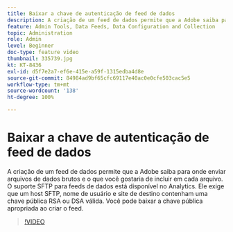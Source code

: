 ```yaml
---
title: Baixar a chave de autenticação de feed de dados
description: A criação de um feed de dados permite que a Adobe saiba para onde enviar arquivos de dados brutos e o que você gostaria de incluir em cada arquivo. O suporte SFTP para feeds de dados está disponível no Analytics. Ele exige que um host SFTP, nome de usuário e site de destino contenham uma chave pública RSA ou DSA válida. Você pode baixar a chave pública apropriada ao criar o feed.
feature: Admin Tools, Data Feeds, Data Configuration and Collection
topic: Administration
role: Admin
level: Beginner
doc-type: feature video
thumbnail: 335739.jpg
kt: KT-8436
exl-id: d5f7e2a7-ef6e-415e-a59f-1315edba4d8e
source-git-commit: 84984ad9bf65cfc69117e40ac0e0cfe503cac5e5
workflow-type: tm+mt
source-wordcount: '138'
ht-degree: 100%

---
```


# Baixar a chave de autenticação de feed de dados

A criação de um feed de dados permite que a Adobe saiba para onde enviar arquivos de dados brutos e o que você gostaria de incluir em cada arquivo. O suporte SFTP para feeds de dados está disponível no Analytics. Ele exige que um host SFTP, nome de usuário e site de destino contenham uma chave pública RSA ou DSA válida. Você pode baixar a chave pública apropriada ao criar o feed.

>[!VIDEO](https://video.tv.adobe.com/v/335739/?quality=12&learn=on)
